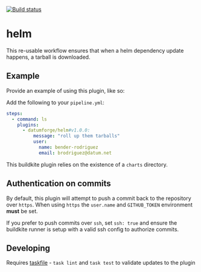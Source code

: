 [![Build status](https://badge.buildkite.com/2f8a9e7c6ef1a04d686b9a94847d9d56b0a46ea49e2d598268.svg)](https://buildkite.com/datum/helm-buildkite-plugin)

# helm

This re-usable workflow ensures that when a helm dependency update happens, a tarball is downloaded.

## Example

Provide an example of using this plugin, like so:

Add the following to your `pipeline.yml`:

```yml
steps:
  - command: ls
    plugins:
      - datumforge/helm#v1.0.0:
          message: "roll up them tarballs"
          user:
            name: bender-rodriguez
            email: brodriguez@datum.net
```

This buildkite plugin relies on the existence of a `charts` directory.

## Authentication on commits

By default, this plugin will attempt to push a commit back to the repository over `https`. When using `https` the `user.name` and `GITHUB_TOKEN` environment **must** be set. 

If you prefer to push commits over `ssh`, set `ssh: true` and ensure the buildkite runner is setup with a valid ssh config to authorize commits.

## Developing

Requires [taskfile](https://taskfile.dev/installation/) - `task lint` and `task test` to validate updates to the plugin
